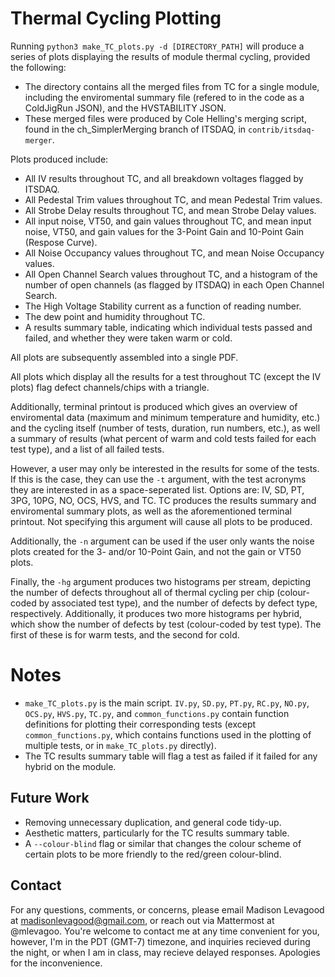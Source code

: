 # Thermal Cycling Plotting
Running `python3 make_TC_plots.py -d [DIRECTORY_PATH]` will produce a series of plots displaying the results of module thermal cycling, provided the following:
- The directory contains all the merged files from TC for a single module, including the enviromental summary file (refered to in the code as a ColdJigRun JSON), and the HVSTABILITY JSON.
- These merged files were produced by Cole Helling's merging script, found in the ch_SimplerMerging branch of ITSDAQ, in `contrib/itsdaq-merger`.

Plots produced include:
- All IV results throughout TC, and all breakdown voltages flagged by ITSDAQ.
- All Pedestal Trim values throughout TC, and mean Pedestal Trim values.
- All Strobe Delay results throughout TC, and mean Strobe Delay values. 
- All input noise, VT50, and gain values throughout TC, and mean input noise, VT50, and gain values for the 3-Point Gain and 10-Point Gain (Respose Curve).
- All Noise Occupancy values throughout TC, and mean Noise Occupancy values.
- All Open Channel Search values throughout TC, and a histogram of the number of open channels (as flagged by ITSDAQ) in each Open Channel Search.
- The High Voltage Stability current as a function of reading number.
- The dew point and humidity throughout TC.
- A results summary table, indicating which individual tests passed and failed, and whether they were taken warm or cold.

All plots are subsequently assembled into a single PDF. 

All plots which display all the results for a test throughout TC (except the IV plots) flag defect channels/chips with a triangle.

Additionally, terminal printout is produced which gives an overview of enviromental data (maximum and minimum temperature and humidity, etc.) and the cycling itself (number of tests, duration, run numbers, etc.), as well a summary of results (what percent of warm and cold tests failed for each test type), and a list of all failed tests. 

However, a user may only be interested in the results for some of the tests. If this is the case, they can use the `-t` argument, with the test acronyms they are interested in as a space-seperated list. Options are: IV, SD, PT, 3PG, 10PG, NO, OCS, HVS, and TC. TC produces the results summary and enviromental summary plots, as well as the aforementioned terminal printout. Not specifying this argument will cause all plots to be produced.

Additionally, the `-n` argument can be used if the user only wants the noise plots created for the 3- and/or 10-Point Gain, and not the gain or VT50 plots.

Finally, the `-hg` argument produces two histograms per stream, depicting the number of defects throughout all of thermal cycling per chip (colour-coded by associated test type), and the number of defects by defect type, respectively. Additionally, it produces two more histograms per hybrid, which show the number of defects by test (colour-coded by test type). The first of these is for warm tests, and the second for cold.

# Notes
- `make_TC_plots.py` is the main script. `IV.py`, `SD.py`, `PT.py`, `RC.py`, `NO.py`, `OCS.py`, `HVS.py`, `TC.py`, and `common_functions.py` contain function definitions for plotting their corresponding tests (except `common_functions.py`, which contains functions used in the plotting of multiple tests, or in `make_TC_plots.py` directly).
-  The TC results summary table will flag a test as failed if it failed for any hybrid on the module.

## Future Work
- Removing unnecessary duplication, and general code tidy-up.
- Aesthetic matters, particularly for the TC results summary table.
- A `--colour-blind` flag or similar that changes the colour scheme of certain plots to be more friendly to the red/green colour-blind. 

## Contact
For any questions, comments, or concerns, please email Madison Levagood at madisonlevagood@gmail.com, or reach out via Mattermost at @mlevagoo. You're welcome to contact me at any time convenient for you, however, I'm in the PDT (GMT-7) timezone, and inquiries recieved during the night, or when I am in class, may recieve delayed responses. Apologies for the inconvenience. 

